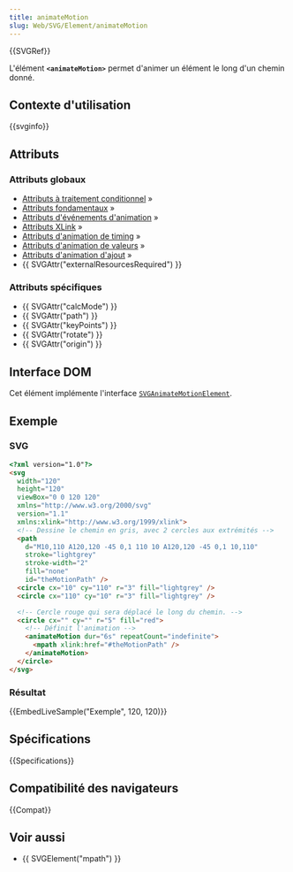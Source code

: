 ```yaml
---
title: animateMotion
slug: Web/SVG/Element/animateMotion
---
```


{{SVGRef}}

L'élément **`<animateMotion>`** permet d'animer un élément le long d'un chemin donné.

## Contexte d'utilisation

{{svginfo}}

## Attributs

### Attributs globaux

- [Attributs à traitement conditionnel](/fr/docs/Web/SVG/Attribute#ConditionalProccessing) »
- [Attributs fondamentaux](/fr/docs/Web/SVG/Attribute#Core) »
- [Attributs d'événements d'animation](/fr/docs/SVG/Attribute#AnimationEvent) »
- [Attributs XLink](/fr/docs/Web/SVG/Attribute#XLink) »
- [Attributs d'animation de timing](/fr/docs/SVG/Attribute#AnimationTiming) »
- [Attributs d'animation de valeurs](/fr/docs/SVG/Attribute#AnimationValue) »
- [Attributs d'animation d'ajout](/fr/docs/SVG/Attribute#AnimationAddition) »
- {{ SVGAttr("externalResourcesRequired") }}

### Attributs spécifiques

- {{ SVGAttr("calcMode") }}
- {{ SVGAttr("path") }}
- {{ SVGAttr("keyPoints") }}
- {{ SVGAttr("rotate") }}
- {{ SVGAttr("origin") }}

## Interface DOM

Cet élément implémente l'interface [`SVGAnimateMotionElement`](/fr/docs/DOM/SVGAnimateMotionElement).

## Exemple

### SVG

```html
<?xml version="1.0"?>
<svg
  width="120"
  height="120"
  viewBox="0 0 120 120"
  xmlns="http://www.w3.org/2000/svg"
  version="1.1"
  xmlns:xlink="http://www.w3.org/1999/xlink">
  <!-- Dessine le chemin en gris, avec 2 cercles aux extrémités -->
  <path
    d="M10,110 A120,120 -45 0,1 110 10 A120,120 -45 0,1 10,110"
    stroke="lightgrey"
    stroke-width="2"
    fill="none"
    id="theMotionPath" />
  <circle cx="10" cy="110" r="3" fill="lightgrey" />
  <circle cx="110" cy="10" r="3" fill="lightgrey" />

  <!-- Cercle rouge qui sera déplacé le long du chemin. -->
  <circle cx="" cy="" r="5" fill="red">
    <!-- Définit l'animation -->
    <animateMotion dur="6s" repeatCount="indefinite">
      <mpath xlink:href="#theMotionPath" />
    </animateMotion>
  </circle>
</svg>
```

### Résultat

{{EmbedLiveSample("Exemple", 120, 120)}}

## Spécifications

{{Specifications}}

## Compatibilité des navigateurs

{{Compat}}

## Voir aussi

- {{ SVGElement("mpath") }}

